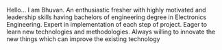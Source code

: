 Hello...
I am Bhuvan. An enthusiastic fresher with highly motivated and leadership skills having bachelors of engineering degree in Electronics Engineering. Expert in implementation of each step of project. Eager to learn new technologies and methodologies. Always willing to innovate the new things which can improve the existing technology
